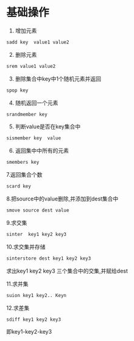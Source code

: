 # 基础操作

1. 增加元素
```bash
sadd key  value1 value2
```

2. 删除元素
```bash
srem value1 value2
```

3. 删除集合中key中1个随机元素并返回
```bash
spop key
```

4. 随机返回一个元素
```bash
srandmember key
```

5. 判断value是否在key集合中
```bash
sismember key  value
```

6. 返回集中中所有的元素
```bash
smembers key
```

7.返回集合个数
```bash
scard key
```

8.把source中的value删除,并添加到dest集合中
```bash
smove source dest value
```

9.求交集
```bash
sinter  key1 key2 key3
```

10.求交集并存储
```bash
sinterstore dest key1 key2 key3
```
求出key1 key2 key3 三个集合中的交集,并赋给dest

11.求并集
```bash
suion key1 key2.. Keyn
```

12.求差集
```bash
sdiff key1 key2 key3 
```
即key1-key2-key3 
